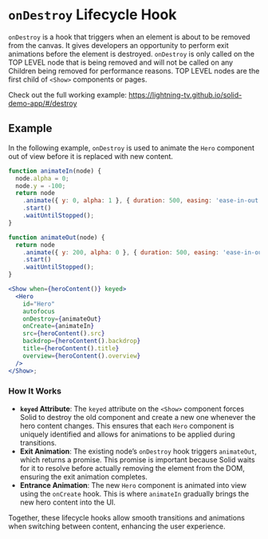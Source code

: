 # `onDestroy` Lifecycle Hook

`onDestroy` is a hook that triggers when an element is about to be removed from the canvas. It gives developers an opportunity to perform exit animations before the element is destroyed. `onDestroy` is only called on the TOP LEVEL node that is being removed and will not be called on any Children being removed for performance reasons. TOP LEVEL nodes are the first child of `<Show>` components or pages.

Check out the full working example: https://lightning-tv.github.io/solid-demo-app/#/destroy

## Example

In the following example, `onDestroy` is used to animate the `Hero` component out of view before it is replaced with new content.

```jsx
function animateIn(node) {
  node.alpha = 0;
  node.y = -100;
  return node
    .animate({ y: 0, alpha: 1 }, { duration: 500, easing: 'ease-in-out' })
    .start()
    .waitUntilStopped();
}

function animateOut(node) {
  return node
    .animate({ y: 200, alpha: 0 }, { duration: 500, easing: 'ease-in-out' })
    .start()
    .waitUntilStopped();
}

<Show when={heroContent()} keyed>
  <Hero
    id="Hero"
    autofocus
    onDestroy={animateOut}
    onCreate={animateIn}
    src={heroContent().src}
    backdrop={heroContent().backdrop}
    title={heroContent().title}
    overview={heroContent().overview}
  />
</Show>;
```

### How It Works

- **`keyed` Attribute**: The `keyed` attribute on the `<Show>` component forces Solid to destroy the old component and create a new one whenever the hero content changes. This ensures that each `Hero` component is uniquely identified and allows for animations to be applied during transitions.
- **Exit Animation**: The existing node’s `onDestroy` hook triggers `animateOut`, which returns a promise. This promise is important because Solid waits for it to resolve before actually removing the element from the DOM, ensuring the exit animation completes.
- **Entrance Animation**: The new `Hero` component is animated into view using the `onCreate` hook. This is where `animateIn` gradually brings the new hero content into the UI.

Together, these lifecycle hooks allow smooth transitions and animations when switching between content, enhancing the user experience.
